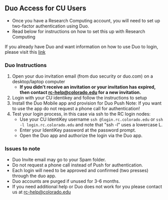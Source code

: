 ## Duo Access for CU Users

- Once you have a Research Computing account, you will need to set up two-factor authentication using Duo.
- Read below for instructions on how to set this up with Research Computing

If you already have Duo and want information on how to use Duo to login, please visit this [link](https://github.com/ResearchComputing/Research-Computing-User-Tutorials/wiki/Logging-in-with-duo)


### Duo Instructions

1. Open your duo invitation email (from duo security or duo.com) on a desktop/laptop computer
   * **If you didn't receive an invitation or your invitation has expired, then contact rc-help@colorado.edu for a new invitation.**
2. Login with your CU identikey and follow the instructions to setup 
3. Install the Duo Mobile app and provision for Duo Push
         Note: If you want to use the app do not request a phone call for authentication!
4. Test your login process, in this case via ssh to the RC login nodes:
   * Use your CU IdentiKey username `ssh @login.rc.colorado.edu` or `ssh -l login.rc.colorado.edu` and note that "ssh -l" uses a lowercase L.
   *  Enter your IdentiKey password at the password prompt.
   *  Open the Duo app and authorize the login via the Duo app.

### Issues to note

* Duo Invite email may go to your Spam folder.
* Do not request a phone call instead of Push for authentication.
* Each login will need to be approved and confirmed (two presses) through the duo app.
* Duo accounts are purged if unused for 3-6 months.
* If you need additional help or Duo does not work for you please contact us at rc-help@colorado.edu

